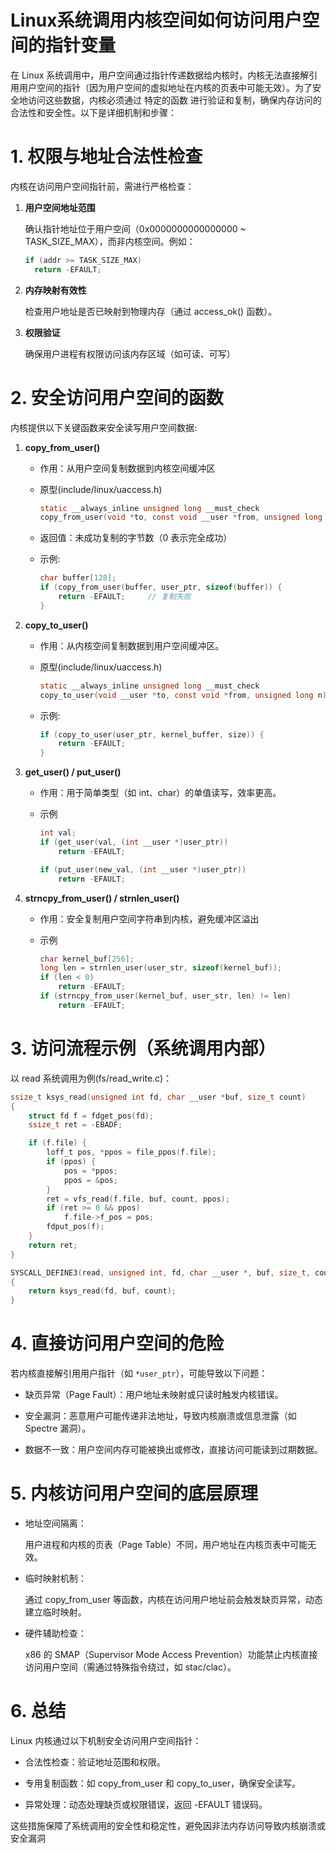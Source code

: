 # Linux系统调用内核空间如何访问用户空间的指针变量

在 Linux 系统调用中，用户空间通过指针传递数据给内核时，内核无法直接解引用用户空间的指针（因为用户空间的虚拟地址在内核的页表中可能无效）。为了安全地访问这些数据，内核必须通过 特定的函数 进行验证和复制，确保内存访问的合法性和安全性。以下是详细机制和步骤：


# 1. 权限与地址合法性检查

内核在访问用户空间指针前，需进行严格检查：

1. **用户空间地址范围**

    确认指针地址位于用户空间（0x0000000000000000 ~ TASK_SIZE_MAX），而非内核空间。例如：

    ```C
    if (addr >= TASK_SIZE_MAX) 
      return -EFAULT;
    ```
1. **内存映射有效性**

    检查用户地址是否已映射到物理内存（通过 access_ok() 函数）。

1. **权限验证**

    确保用户进程有权限访问该内存区域（如可读、可写）

# 2. 安全访问用户空间的函数

内核提供以下关键函数来安全读写用户空间数据:

1. **copy_from_user()**

    - 作用：从用户空间复制数据到内核空间缓冲区

    - 原型(include/linux/uaccess.h)

      ```C
      static __always_inline unsigned long __must_check
      copy_from_user(void *to, const void __user *from, unsigned long n);
      ```

    - 返回值：未成功复制的字节数（0 表示完全成功）

    - 示例:

      ```C
      char buffer[128];
      if (copy_from_user(buffer, user_ptr, sizeof(buffer)) {
          return -EFAULT;     // 复制失败
      }
      ```

1. **copy_to_user()**

    - 作用：从内核空间复制数据到用户空间缓冲区。

    - 原型(include/linux/uaccess.h)

      ```C
      static __always_inline unsigned long __must_check
      copy_to_user(void __user *to, const void *from, unsigned long n)
      ```

    - 示例:

      ```C
      if (copy_to_user(user_ptr, kernel_buffer, size)) {
          return -EFAULT;
      }
      ```

1. **get_user() / put_user()**

    - 作用：用于简单类型（如 int、char）的单值读写，效率更高。

    - 示例
      
      ```C
      int val;
      if (get_user(val, (int __user *)user_ptr)) 
          return -EFAULT;
      
      if (put_user(new_val, (int __user *)user_ptr))
          return -EFAULT;
      ```
  
1. **strncpy_from_user() / strnlen_user()**

    - 作用：安全复制用户空间字符串到内核，避免缓冲区溢出

    - 示例

      ```C
      char kernel_buf[256];
      long len = strnlen_user(user_str, sizeof(kernel_buf));
      if (len < 0) 
          return -EFAULT;
      if (strncpy_from_user(kernel_buf, user_str, len) != len)
          return -EFAULT;
      ```

# 3. 访问流程示例（系统调用内部）

以 read 系统调用为例(fs/read_write.c)：

```C
ssize_t ksys_read(unsigned int fd, char __user *buf, size_t count)
{
	struct fd f = fdget_pos(fd);
	ssize_t ret = -EBADF;

	if (f.file) {
		loff_t pos, *ppos = file_ppos(f.file);
		if (ppos) {
			pos = *ppos;
			ppos = &pos;
		}
		ret = vfs_read(f.file, buf, count, ppos);
		if (ret >= 0 && ppos)
			f.file->f_pos = pos;
		fdput_pos(f);
	}
	return ret;
}

SYSCALL_DEFINE3(read, unsigned int, fd, char __user *, buf, size_t, count)
{
	return ksys_read(fd, buf, count);
}
```

# 4. 直接访问用户空间的危险

若内核直接解引用用户指针（如 `*user_ptr`），可能导致以下问题：

- 缺页异常（Page Fault）：用户地址未映射或只读时触发内核错误。

- 安全漏洞：恶意用户可能传递非法地址，导致内核崩溃或信息泄露（如 Spectre 漏洞）。

- 数据不一致：用户空间内存可能被换出或修改，直接访问可能读到过期数据。

# 5. 内核访问用户空间的底层原理

- 地址空间隔离：

  用户进程和内核的页表（Page Table）不同，用户地址在内核页表中可能无效。

- 临时映射机制：

  通过 copy_from_user 等函数，内核在访问用户地址前会触发缺页异常，动态建立临时映射。

- 硬件辅助检查：

  x86 的 SMAP（Supervisor Mode Access Prevention）功能禁止内核直接访问用户空间（需通过特殊指令绕过，如 stac/clac）。

# 6. 总结

Linux 内核通过以下机制安全访问用户空间指针：

- 合法性检查：验证地址范围和权限。

- 专用复制函数：如 copy_from_user 和 copy_to_user，确保安全读写。

- 异常处理：动态处理缺页或权限错误，返回 -EFAULT 错误码。

这些措施保障了系统调用的安全性和稳定性，避免因非法内存访问导致内核崩溃或安全漏洞